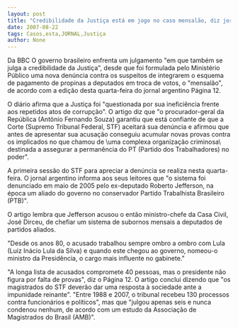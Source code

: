 ```yaml
---
layout: post
title: "Credibilidade da Justiça está em jogo no caso mensalão, diz jornal argentino "
date: 2007-08-22
tags: Casos,esta,JORNAL,Justiça
author: None
---
```

Da BBC
O governo brasileiro enfrenta um julgamento &quot;em que tamb&eacute;m se julga a credibilidade da Justi&ccedil;a&quot;, desde que foi formulada pelo Minist&eacute;rio P&uacute;blico uma nova den&uacute;ncia contra os suspeitos de integrarem o esquema de pagamento de propinas a deputados em troca de votos, o &quot;mensal&atilde;o&quot;, de acordo com a edi&ccedil;&atilde;o desta quarta-feira do jornal argentino P&aacute;gina 12. 

O di&aacute;rio afirma que a Justi&ccedil;a foi &quot;questionada por sua inefici&ecirc;ncia frente aos repetidos atos de corrup&ccedil;&atilde;o&quot;. O artigo diz que &quot;o procurador-geral da Rep&uacute;blica (Ant&ocirc;nio Fernando Souza) garantiu que est&aacute; confiante de que a Corte (Supremo Tribunal Federal, STF) aceitar&aacute; sua den&uacute;ncia e afirmou que antes de apresentar sua acusa&ccedil;&atilde;o conseguiu acumular novas provas contra os implicados no que chamou de \uma complexa organiza&ccedil;&atilde;o criminosa\ destinada a assegurar a perman&ecirc;ncia do PT (Partido dos Trabalhadores) no poder&quot;.

A primeira sess&atilde;o do STF para apreciar a den&uacute;ncia se realiza nesta quarta-feira. O jornal argentino informa aos seus leitores que &quot;o sistema foi denunciado em maio de 2005 pelo ex-deputado Roberto Jefferson, na &eacute;poca um aliado do governo no conservador Partido Trabalhista Brasileiro (PTB)&quot;.

O artigo lembra que Jefferson acusou o ent&atilde;o ministro-chefe da Casa Civil, Jos&eacute; Dirceu, de chefiar um sistema de subornos mensais a deputados de partidos aliados.

&quot;Desde os anos 80, o acusado trabalhou sempre ombro a ombro com Lula (Luiz In&aacute;cio Lula da Silva) e quando este chegou ao governo, nomeou-o ministro da Presid&ecirc;ncia, o cargo mais influente no gabinete.&quot;

&quot;A longa lista de acusados compromete 40 pessoas, mas o presidente n&atilde;o figura por falta de provas&quot;, diz o P&aacute;gina 12. O artigo conclui dizendo que &quot;os magistrados do STF dever&atilde;o dar uma resposta &agrave; sociedade ante a impunidade reinante&quot;. &quot;Entre 1988 e 2007, o tribunal recebeu 130 processos contra funcion&aacute;rios e pol&iacute;ticos&quot;, mas que &quot;julgou apenas seis e nunca condenou nenhum, de acordo com um estudo da Associa&ccedil;&atilde;o de Magistrados do Brasil (AMB)&quot;.  